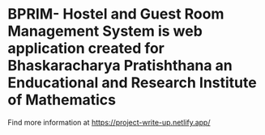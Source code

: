 # BPRIM- Hostel and Guest Room Management System is web application created for Bhaskaracharya Pratishthana an Enducational and Research Institute of Mathematics

Find more information at  https://project-write-up.netlify.app/

